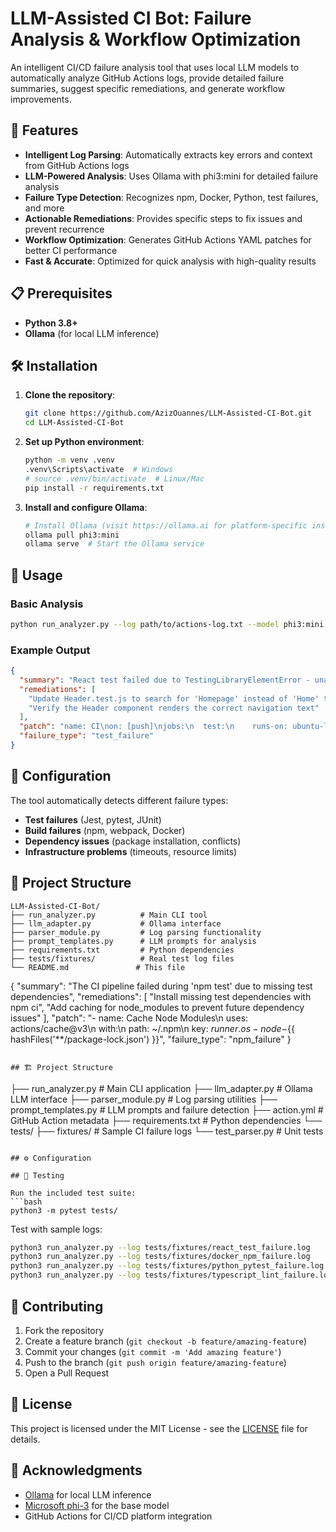 # LLM-Assisted CI Bot: Failure Analysis & Workflow Optimization

An intelligent CI/CD failure analysis tool that uses local LLM models to automatically analyze GitHub Actions logs, provide detailed failure summaries, suggest specific remediations, and generate workflow improvements.

## 🚀 Features

- **Intelligent Log Parsing**: Automatically extracts key errors and context from GitHub Actions logs
- **LLM-Powered Analysis**: Uses Ollama with phi3:mini for detailed failure analysis
- **Failure Type Detection**: Recognizes npm, Docker, Python, test failures, and more
- **Actionable Remediations**: Provides specific steps to fix issues and prevent recurrence
- **Workflow Optimization**: Generates GitHub Actions YAML patches for better CI performance
- **Fast & Accurate**: Optimized for quick analysis with high-quality results

## 📋 Prerequisites

- **Python 3.8+**
- **Ollama** (for local LLM inference)

## 🛠️ Installation

1. **Clone the repository**:
   ```bash
   git clone https://github.com/AzizOuannes/LLM-Assisted-CI-Bot.git
   cd LLM-Assisted-CI-Bot
   ```

2. **Set up Python environment**:
   ```bash
   python -m venv .venv
   .venv\Scripts\activate  # Windows
   # source .venv/bin/activate  # Linux/Mac
   pip install -r requirements.txt
   ```

3. **Install and configure Ollama**:
   ```bash
   # Install Ollama (visit https://ollama.ai for platform-specific instructions)
   ollama pull phi3:mini
   ollama serve  # Start the Ollama service
   ```

## 🎯 Usage

### Basic Analysis
```bash
python run_analyzer.py --log path/to/actions-log.txt --model phi3:mini
```

### Example Output
```json
{
  "summary": "React test failed due to TestingLibraryElementError - unable to find navigation element with text 'Home'",
  "remediations": [
    "Update Header.test.js to search for 'Homepage' instead of 'Home' text",
    "Verify the Header component renders the correct navigation text"
  ],
  "patch": "name: CI\non: [push]\njobs:\n  test:\n    runs-on: ubuntu-latest\n    steps:\n      - uses: actions/checkout@v3\n      - name: Setup Node.js\n        uses: actions/setup-node@v3\n        with:\n          node-version: '18'\n          cache: 'npm'\n      - run: npm ci\n      - run: npm test",
  "failure_type": "test_failure"
}
```

## 🔧 Configuration

The tool automatically detects different failure types:
- **Test failures** (Jest, pytest, JUnit)
- **Build failures** (npm, webpack, Docker)
- **Dependency issues** (package installation, conflicts)
- **Infrastructure problems** (timeouts, resource limits)

## 📁 Project Structure

```
LLM-Assisted-CI-Bot/
├── run_analyzer.py          # Main CLI tool
├── llm_adapter.py           # Ollama interface
├── parser_module.py         # Log parsing functionality
├── prompt_templates.py      # LLM prompts for analysis
├── requirements.txt         # Python dependencies
├── tests/fixtures/          # Real test log files
└── README.md               # This file
```
{
  "summary": "The CI pipeline failed during 'npm test' due to missing test dependencies",
  "remediations": [
    "Install missing test dependencies with npm ci",
    "Add caching for node_modules to prevent future dependency issues"
  ],
  "patch": "- name: Cache Node Modules\n  uses: actions/cache@v3\n  with:\n    path: ~/.npm\n    key: ${{ runner.os }}-node-${{ hashFiles('**/package-lock.json') }}",
  "failure_type": "npm_failure"
}
```

## 🏗️ Project Structure

```
├── run_analyzer.py          # Main CLI application
├── llm_adapter.py           # Ollama LLM interface
├── parser_module.py         # Log parsing utilities
├── prompt_templates.py      # LLM prompts and failure detection
├── action.yml              # GitHub Action metadata
├── requirements.txt        # Python dependencies
└── tests/
    ├── fixtures/           # Sample CI failure logs
    └── test_parser.py      # Unit tests
```

## ⚙️ Configuration

## 🧪 Testing

Run the included test suite:
```bash
python3 -m pytest tests/
```

Test with sample logs:
```bash
python3 run_analyzer.py --log tests/fixtures/react_test_failure.log
python3 run_analyzer.py --log tests/fixtures/docker_npm_failure.log
python3 run_analyzer.py --log tests/fixtures/python_pytest_failure.log
python3 run_analyzer.py --log tests/fixtures/typescript_lint_failure.log
```

## 🤝 Contributing

1. Fork the repository
2. Create a feature branch (`git checkout -b feature/amazing-feature`)
3. Commit your changes (`git commit -m 'Add amazing feature'`)
4. Push to the branch (`git push origin feature/amazing-feature`)
5. Open a Pull Request

## 📝 License

This project is licensed under the MIT License - see the [LICENSE](LICENSE) file for details.

## 🙏 Acknowledgments

- [Ollama](https://ollama.ai) for local LLM inference
- [Microsoft phi-3](https://huggingface.co/microsoft/Phi-3-mini-4k-instruct) for the base model
- GitHub Actions for CI/CD platform integration
